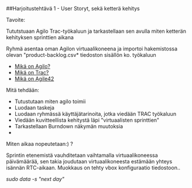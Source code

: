 ##Harjoitustehtävä 1 - User Storyt, sekä ketterä kehitys


Tavoite:

Tututstuaan Agilo Trac-työkaluun ja tarkastellaan sen avulla miten ketterän kehityksen sprinttien aikana

Ryhmä asentaa oman Agilon virtuaalikoneena ja importoi hakemistossa olevan "product-backlog.csv* tiedoston sisällön
ko. työkaluun

* [Mikä on Agilo?](http://www.agilofortrac.com/)
* [Mikä on Trac?](https://trac.edgewall.org/)
* [Mikä on Agile42](http://www.agile42.com/en/agile-info-center/)


Mitä tehdään:

* Tutustutaan miten agilo toimii
* Luodaan taskeja
* Luodaan ryhmässä käyttäjätarinoita, jotka viedään TRAC työkaluun
* Viedään kuvitteellista kehitystä läpi "virtuaalisten sprinttien"
* Tarkastellaan Burndown näkymän muutoksia
* 

Miten aikaa nopeutetaan:) ?

Sprintin etenemistä vauhditetaan vaihtamalla virtuaalikoneessa päivämäärää, sen takia joudutaan virtuaalikoneesta estämään yhteys isännän RTC-aikaan. Muokkaus on tehty vbox konfiguraatio tiedostoon..

_sudo data -s "next day"_













